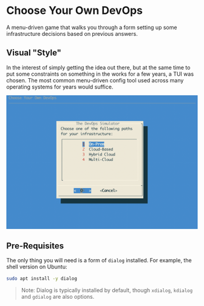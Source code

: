 # Choose Your Own DevOps
A menu-driven game that walks you through a form setting up some infrastructure
decisions based on previous answers.  

## Visual "Style"
In the interest of simply getting the idea out there, but at the same time to put some constraints on something
in the works for a few years, a TUI was chosen. The most common menu-driven config tool used across many 
operating systems for years would suffice. 

![Question 1](choose_devops_q1.png)

## Pre-Requisites
The only thing you will need is a form of `dialog` installed. For example, the 
shell version on Ubuntu:

```bash
sudo apt install -y dialog
```

> Note: Dialog is typically installed by default, though `xdialog`, `kdialog` and `gdialog` are also options. 
